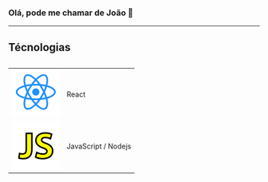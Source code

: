 ### Olá, pode me chamar de João 👋
<hr/>

<h2>Técnologias </h2>
<h2></h2>
<table style="border: transparent;" cellspacing="0" cellpadding="0" border="0">
  <tr>
    <td>    
      <img src="https://github.com/jvmartinsdaSilva/jvmartinsdaSilva/blob/main/icon.svg" >
    </td>
    <td >React</td>
  </tr>
  <tr>
    <td>    
      <img src="https://github.com/jvmartinsdaSilva/jvmartinsdaSilva/blob/main/js.svg" >
    </td>
    <td>JavaScript / Nodejs</td>
  </tr>
</table>
